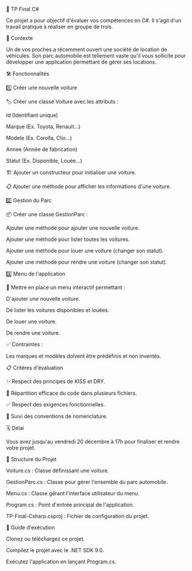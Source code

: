 🚗 TP Final C#

Ce projet a pour objectif d'évaluer vos compétences en C#. Il s'agit d'un travail pratique à réaliser en groupe de trois.

📜 Contexte

Un de vos proches a récemment ouvert une société de location de véhicules. Son parc automobile est tellement vaste qu'il vous sollicite pour développer une application permettant de gérer ses locations.

🛠️ Fonctionnalités

1️⃣ Créer une nouvelle voiture

🏷️ Créer une classe Voiture avec les attributs :

Id (Identifiant unique)

Marque (Ex. Toyota, Renault...)

Modele (Ex. Corolla, Clio...)

Annee (Année de fabrication)

Statut (Ex. Disponible, Louée...)

🏗️ Ajouter un constructeur pour initialiser une voiture.

📋 Ajouter une méthode pour afficher les informations d'une voiture.

2️⃣ Gestion du Parc

📦 Créer une classe GestionParc :

Ajouter une méthode pour ajouter une nouvelle voiture.

Ajouter une méthode pour lister toutes les voitures.

Ajouter une méthode pour louer une voiture (changer son statut).

Ajouter une méthode pour rendre une voiture (changer son statut).

3️⃣ Menu de l'application

📜 Mettre en place un menu interactif permettant :

D'ajouter une nouvelle voiture.

De lister les voitures disponibles et louées.

De louer une voiture.

De rendre une voiture.

✅ Contraintes :

Les marques et modèles doivent être prédéfinis et non inventés.

📋 Critères d'évaluation

✨ Respect des principes de KISS et DRY.

📂 Répartition efficace du code dans plusieurs fichiers.

✅ Respect des exigences fonctionnelles.

📖 Suivi des conventions de nomenclature.

🗓️ Délai

Vous avez jusqu'au vendredi 20 décembre à 17h pour finaliser et rendre votre projet.

📁 Structure du Projet

Voiture.cs : Classe définissant une voiture.

GestionParc.cs : Classe pour gérer l'ensemble du parc automobile.

Menu.cs : Classe gérant l'interface utilisateur du menu.

Program.cs : Point d'entrée principal de l'application.

TP-Final-Csharp.csproj : Fichier de configuration du projet.

🚀 Guide d'exécution

Clonez ou téléchargez ce projet.

Compilez le projet avec le .NET SDK 9.0.

Exécutez l'application en lançant Program.cs.
